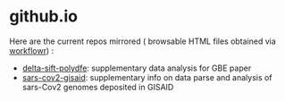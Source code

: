 # github.io

Here are the current repos mirrored ( browsable HTML files obtained via [workflowr]) :
* [delta-sift-polydfe]: supplementary data analysis for GBE paper 
* [sars-cov2-gisaid]: supplementary info on data parse and analysis of sars-Cov2 genomes deposited in GISAID 

[delta-sift-polydfe]: https://tbata.github.io/delta-sift-polydfe 
[sars-cov2-gisaid]: https://tbata.github.io/sars-cov2-gisaid 

[workflowr]: https://github.com/jdblischak/workflowr
